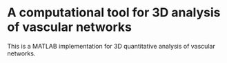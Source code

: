 # A computational tool for 3D analysis of vascular networks 

This is a MATLAB implementation for 3D quantitative analysis of vascular networks. 
